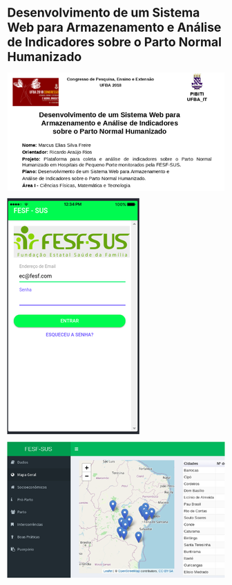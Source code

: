 # Desenvolvimento de um Sistema Web para Armazenamento e Análise de Indicadores sobre o Parto Normal Humanizado

[![Link contendo explicação](https://raw.githubusercontent.com/marcusfreire/mate32/master/projeto/img/apresentacao_semente.png)](https://docs.google.com/presentation/d/1ukYjNVN5atjpe3M03im16j5J8Twd1lWQefG10-RgKsg/edit?usp=sharing)

[![Link contendo acesso ao sistema de teste](https://raw.githubusercontent.com/marcusfreire/mate32/master/projeto/img/tela%20login.png)](https://marcusfreire.github.io/fesf-sus)

[![Link contendo teste com o R Shiny](https://raw.githubusercontent.com/marcusfreire/mate32/master/projeto/img/tela_visualizacao.png)](https://marcusfreire.shinyapps.io/testeFESF/)
